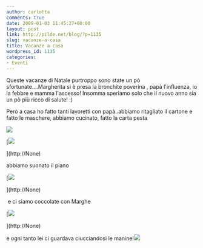 ```yaml
---
author: carlotta
comments: true
date: 2009-01-03 11:45:27+00:00
layout: post
link: http://pilde.net/blog/?p=1135
slug: vacanze-a-casa
title: Vacanze a casa
wordpress_id: 1135
categories:
- Eventi
---
```


[](http://None)


Queste vacanze di Natale purtroppo sono state un pò sfortunate....Margherita si è presa la bronchite poverina , papà l'influenza, io la febbre e mamma l'ascesso! Insomma speriamo solo che il nuovo anno sia un pò più ricco di salute! :)


 Però a casa ho fatto tanti lavoretti con papà..abbiamo ritagliato il cartone e fatto le maschere, abbiamo cucinato, fatto la carta pesta

![]({{baseurl}}/uploads/2009/01/maschera.jpg)




[](http://None)




[![]({{baseurl}}/uploads/2009/01/cartapesta.jpg)


](http://None)




abbiamo suonato il piano

[![]({{baseurl}}/uploads/2009/01/piano.jpg)


](http://None)




 e ci siamo coccolate con Marghe

[![]({{baseurl}}/uploads/2009/01/sdraietta.jpg)


](http://None)




e ogni tanto lei ci guardava ciucciandosi le manine!![]({{baseurl}}/uploads/2009/01/marghe.jpg)



